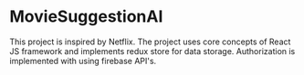 # MovieSuggestionAI

This project is inspired by Netflix.
The project uses core concepts of React JS framework and implements redux store for data storage. 
Authorization is implemented with using firebase API's.
